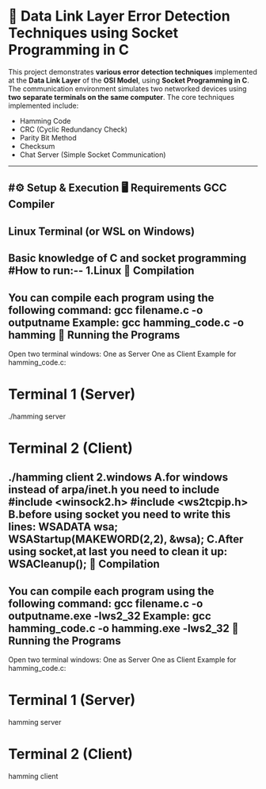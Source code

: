 # 🔗 Data Link Layer Error Detection Techniques using Socket Programming in C

This project demonstrates **various error detection techniques** implemented at the **Data Link Layer** of the **OSI Model**, using **Socket Programming in C**. The communication environment simulates two networked devices using **two separate terminals on the same computer**. The core techniques implemented include:

- Hamming Code
- CRC (Cyclic Redundancy Check)
- Parity Bit Method
- Checksum
- Chat Server (Simple Socket Communication)

---
#⚙️ Setup & Execution
🖥️ Requirements
GCC Compiler
----------------------------------
Linux Terminal (or WSL on Windows)
-----------------------------------------
Basic knowledge of C and socket programming
#How to run:--
1.Linux
🧪 Compilation
---------------------
You can compile each program using the following command:
gcc filename.c -o outputname
Example:
gcc hamming_code.c -o hamming
🔌 Running the Programs
----------------------
Open two terminal windows:
One as Server
One as Client
Example for hamming_code.c:
# Terminal 1 (Server)
./hamming server
# Terminal 2 (Client)
./hamming client
2.windows
A.for windows instead of arpa/inet.h you need to include 
#include <winsock2.h>
#include <ws2tcpip.h>
B.before using socket you need to write this lines:
WSADATA wsa;
WSAStartup(MAKEWORD(2,2), &wsa);
C.After using socket,at last you need to clean it up:
WSACleanup();
🧪 Compilation
---------------------
You can compile each program using the following command:
gcc filename.c -o outputname.exe -lws2_32
Example:
gcc hamming_code.c -o hamming.exe -lws2_32
🔌 Running the Programs
----------------------
Open two terminal windows:
One as Server
One as Client
Example for hamming_code.c:
# Terminal 1 (Server)
hamming server
# Terminal 2 (Client)
hamming client



